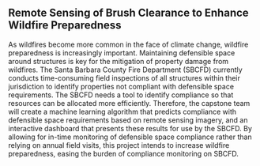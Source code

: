 ## Remote Sensing of Brush Clearance to Enhance Wildfire Preparedness
As wildfires become more common in the face of climate change, wildfire preparedness is increasingly important. Maintaining defensible space around structures is key for the mitigation of property damage from wildfires. The Santa Barbara County Fire Department (SBCFD) currently conducts time-consuming field inspections of all structures within their jurisdiction to identify properties not compliant with defensible space requirements. The SBCFD needs a tool to identify compliance so that resources can be allocated more efficiently. Therefore, the capstone team will create a machine learning algorithm that predicts compliance with defensible space requirements based on remote sensing imagery, and an interactive dashboard that presents these results for use by the SBCFD. By allowing for in-time monitoring of defensible space compliance rather than relying on annual field visits, this project intends to increase wildfire preparedness, easing the burden of compliance monitoring on SBCFD.

<!--

**Here are some ideas to get you started:**

🙋‍♀️ A short introduction - what is your organization all about?
🌈 Contribution guidelines - how can the community get involved?
👩‍💻 Useful resources - where can the community find your docs? Is there anything else the community should know?
🍿 Fun facts - what does your team eat for breakfast?
🧙 Remember, you can do mighty things with the power of [Markdown](https://docs.github.com/github/writing-on-github/getting-started-with-writing-and-formatting-on-github/basic-writing-and-formatting-syntax)
-->
